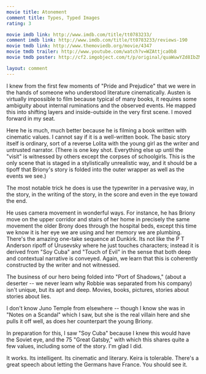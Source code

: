 ```yaml
---
movie title: Atonement
comment title: Types, Typed Images
rating: 3

movie imdb link: http://www.imdb.com/title/tt0783233/
comment imdb link: http://www.imdb.com/title/tt0783233/reviews-190
movie tmdb link: http://www.themoviedb.org/movie/4347
movie tmdb trailer: http://www.youtube.com/watch?v=WZAttjca0b8
movie tmdb poster: http://cf2.imgobject.com/t/p/original/quaWuwYZd8IbZMCOhW3CZEvyCWJ.jpg

layout: comment
---
```


I knew from the first few moments of "Pride and Prejudice" that we were in the hands of someone who understood literature cinematically. Austen is virtually impossible to film because typical of many books, it requires some ambiguity about internal ruminations and the observed events. He mapped this into shifting layers and inside-outside in the very first scene. I moved forward in my seat.

Here he is much, much better because he is filming a book written with cinematic values. I cannot say if it is a well-written book. The basic story itself is ordinary, sort of a reverse Lolita with the young girl as the writer and untrusted narrator. (There is one key shot. Everything else up until the "visit" is witnessed by others except the corpses of schoolgirls. This is the only scene that is staged in a stylistically unrealistic way, and it should be a tipoff that Briony's story is folded into the outer wrapper as well as the events we see.)

The most notable trick he does is use the typewriter in a pervasive way, in the story, in the writing of the story, in the score and even in the eye toward the end.

He uses camera movement in wonderful ways. For instance, he has Briony move on the upper corridor and stairs of her home in precisely the same movement the older Brony does through the hospital beds, except this time we know it is her eye we are using and her memory we are plumbing. There's the amazing one-take sequence at Dunkirk. Its not like the P T Anderson ripoff of Urusevsky where he just touches characters; instead it is derived from "Soy Cuba" and "Touch of Evil" in the sense that both deep and contextual narrative is conveyed. Again, we learn that this is coherently constructed by the writer and not witnessed.

The business of our hero being folded into "Port of Shadows," (about a deserter -- we never learn why Robbie was separated from his company) isn't unique, but its apt and deep. Movies, books, pictures, stories about stories about lies.

I don't know Juno Temple from elsewhere -- though I know she was in "Notes on a Scandal" which I saw, but she is the real villain here and she pulls it off well, as does her counterpart the young Briony.

In preparation for this, I saw "Soy Cuba" because I knew this would have the Soviet eye, and the 75 "Great Gatsby," with which this shares quite a few values, including some of the story. I'm glad I did.

It works. Its intelligent. Its cinematic and literary. Keira is tolerable. There's a great speech about letting the Germans have France. You should see it.